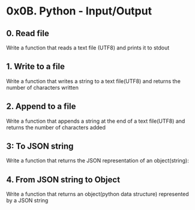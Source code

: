 # 0x0B. Python - Input/Output

## 0. Read file
Write a function that reads a text file (UTF8) and prints it to stdout

## 1. Write to a file
Write a function that writes a string to a text file(UTF8) and returns the number of characters written

## 2. Append to a file
Write a function that appends a string at the end of a text file(UTF8) and returns the number of characters added

## 3: To JSON string
Write a function that returns the JSON representation of an object(string):

## 4. From JSON string to Object
Write a function that returns an object(python data structure) represented by a JSON string

